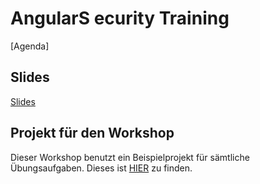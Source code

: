 # AngularS ecurity Training

[Agenda]

## Slides

[Slides](https://docs.google.com/presentation/d/1YxCcxBBXRIOJ8bUi99WxWEQE5jTn7d_E8xnIk8jeMv0/edit?usp=sharing)

## Projekt für den Workshop

Dieser Workshop benutzt ein Beispielprojekt für sämtliche Übungsaufgaben. Dieses ist [HIER](https://github.com/martinakraus/angular-security) zu finden.
